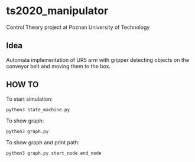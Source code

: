 # ts2020_manipulator
Control Theory project at Poznan University of Technology

## Idea
Automata implementation of UR5 arm with gripper detecting objects on the conveyor belt and moving them to the box.

## HOW TO 
To start simulation:
```
python3 state_machine.py
```

To show graph:
```
python3 graph.py
```

To show graph and print path:
```
python3 graph.py start_node end_node
```
